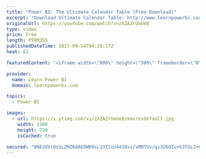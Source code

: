 ```yaml
---
title: "Power BI: The Ultimate Calendar Table (Free Download)"
excerpt: "Download Ultimate Calendar Table: http://www.learnpowerbi.com/bonus-download Why is the Calendar table so important in Power BI? And what is the best way to create a Calendar Table? I show you in this video series: *Some videos can only be found inside the Learn Power BI Course. https://www.learnpowerbi.com"
originalUrl: https://youtube.com/watch?v=zXZAZrUwUe8
type: video
price: Free
length: PT8M35S
publishedDateTime: 2017-09-14T04:29:17Z
heat: 62

featuredContent: "<iframe width=\"800\" height=\"500\" frameborder=\"0\" src=\"https://www.youtube.com/embed/zXZAZrUwUe8\" allow=\"accelerometer; autoplay; encrypted-media; gyroscope; picture-in-picture\" allowfullscreen></iframe>"

provider:
  name: Learn Power BI
  domain: learnpowerbi.com

topics:
  - Power BI

images:
  - url: https://i.ytimg.com/vi/zXZAZrUwUe8/maxresdefault.jpg
    width: 1280
    height: 720
    isCached: true

secured: "0NEzOVi8sSLZMZ68AE0WB9sL13ISiU441Bvi/vMNTVv/gi326OZu+k3TGLJ+OcwBcPwJ2jGSlCfWamXXjzc+ysrltYPVGL8kSm4Rlz2Z7ULoZBstCTQB/SzoEfZqExHLwl2BjmHbsRiqjxXH+1d1zKKhPGqnul+fymsP0WISKUULuw8bPFLCAxruxWRRP3YtSVlu6zrG3i/dcrv6FxMEgtSZ3XHxs0xuk9xqZ/NF0Qqx16F2uCjCrHPMknqw7YQBq711eQVAXVAJ+jpd61/7OpSyd+zxQI7M0rjHco8sU03Mc9aLkxIkshlEP3DbLMeR6iFQJhyRubuQK9bI+KNp9S1JWmEtdZRLGKADUnsKoUXujirZHTRFSB910gztd0SoV1iLBPdnLyByMjkeuPUx+wsvxwhdYfHAqJ3iLqFxdWxqH2jVyXFPot6GnbXdA7YD;w8ng9MbZAYVH69PSayPGWg=="
---
```


